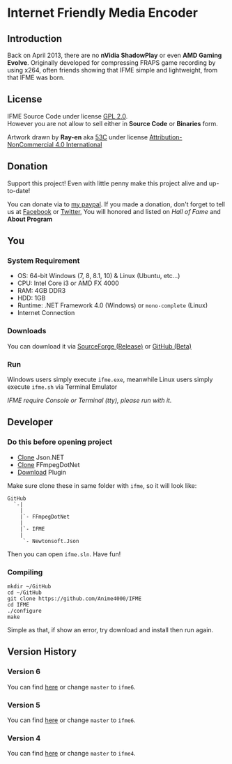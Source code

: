# Internet Friendly Media Encoder
## Introduction
Back on April 2013, there are no **nVidia ShadowPlay** or even **AMD Gaming Evolve**. Originally developed for compressing FRAPS game recording by using x264, often friends showing that IFME simple and lightweight, from that IFME was born.

## License
IFME Source Code under license [GPL 2.0](http://choosealicense.com/licenses/gpl-2.0/).<br>However you are not allow to sell either in **Source Code** or **Binaries** form.

Artwork drawn by **Ray-en** aka [53C](http://53c.deviantart.com/) under license [Attribution-NonCommercial 4.0 International](http://creativecommons.org/licenses/by-nc/4.0/)

## Donation
Support this project! Even with little penny make this project alive and up-to-date!

You can donate via to [my paypal](https://www.paypal.com/cgi-bin/webscr?cmd=_s-xclick&hosted_button_id=4CKYN7X3DGA7U). If you made a donation, don't forget to tell us at [Facebook](https://www.facebook.com/internetfriendlymediaencoder) or  [Twitter](https://twitter.com/Anime4000), You will honored and listed on *Hall of Fame* and **About Program**

## You
### System Requirement

* OS: 64-bit Windows (7, 8, 8.1, 10) & Linux (Ubuntu, etc...)
* CPU: Intel Core i3 or AMD FX 4000
* RAM: 4GB DDR3
* HDD: 1GB
* Runtime: .NET Framework 4.0 (Windows) or `mono-complete` (Linux)
* Internet Connection

### Downloads
You can download it via [SourceForge (Release)](https://sourceforge.net/projects/ifme/files/latest/download) or [GitHub (Beta)](https://github.com/Anime4000/IFME/releases/latest)

### Run
Windows users simply execute `ifme.exe`, meanwhile Linux users simply execute `ifme.sh` via Terminal Emulator

*IFME require Console or Terminal (tty), please run with it.*

## Developer
### Do this before opening project

* [Clone](https://github.com/JamesNK/Newtonsoft.Json) Json.NET
* [Clone](https://github.com/Anime4000/FFmpegDotNet) FFmpegDotNet
* [Download](https://sourceforge.net/projects/ifme/files/plugin/) Plugin

Make sure clone these in same folder with `ifme`, so it will look like:
```
GitHub
  `-|
    |
    |`- FFmpegDotNet
    |
    |`- IFME
    |
     `- Newtonsoft.Json
```
Then you can open `ifme.sln`. Have fun!

### Compiling
```
mkdir ~/GitHub
cd ~/GitHub
git clone https://github.com/Anime4000/IFME
cd IFME
./configure
make
```
Simple as that, if show an error, try download and install then run again.

## Version History
### Version 6
You can find [here](https://github.com/Anime4000/IFME/tree/ifme6) or change `master` to `ifme6`.

### Version 5
You can find [here](https://github.com/Anime4000/IFME/tree/ifme6) or change `master` to `ifme6`.

### Version 4
You can find [here](https://github.com/Anime4000/IFME/tree/ifme4) or change `master` to `ifme4`.
